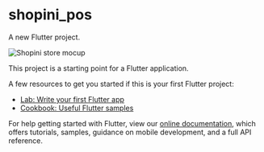 # shopini_pos

A new Flutter project.

![Shopini store mocup](https://user-images.githubusercontent.com/67283178/197442094-dc799faf-4266-46ea-a3a6-498350ccb80d.png)


This project is a starting point for a Flutter application.

A few resources to get you started if this is your first Flutter project:

- [Lab: Write your first Flutter app](https://flutter.dev/docs/get-started/codelab)
- [Cookbook: Useful Flutter samples](https://flutter.dev/docs/cookbook)

For help getting started with Flutter, view our
[online documentation](https://flutter.dev/docs), which offers tutorials,
samples, guidance on mobile development, and a full API reference.
